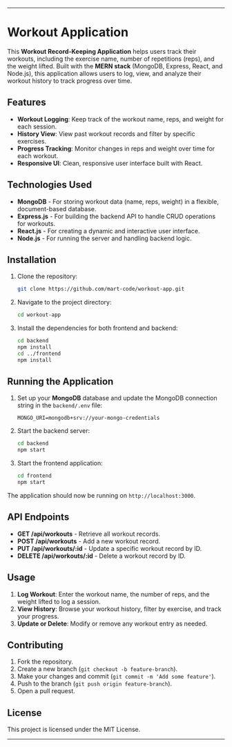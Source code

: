 
---

# Workout Application

This **Workout Record-Keeping Application** helps users track their workouts, including the exercise name, number of repetitions (reps), and the weight lifted. Built with the **MERN stack** (MongoDB, Express, React, and Node.js), this application allows users to log, view, and analyze their workout history to track progress over time.

## Features

- **Workout Logging**: Keep track of the workout name, reps, and weight for each session.
- **History View**: View past workout records and filter by specific exercises.
- **Progress Tracking**: Monitor changes in reps and weight over time for each workout.
- **Responsive UI**: Clean, responsive user interface built with React.

## Technologies Used

- **MongoDB** - For storing workout data (name, reps, weight) in a flexible, document-based database.
- **Express.js** - For building the backend API to handle CRUD operations for workouts.
- **React.js** - For creating a dynamic and interactive user interface.
- **Node.js** - For running the server and handling backend logic.

## Installation

1. Clone the repository:
   ```bash
   git clone https://github.com/mart-code/workout-app.git
   ```

2. Navigate to the project directory:
   ```bash
   cd workout-app
   ```

3. Install the dependencies for both frontend and backend:
   ```bash
   cd backend
   npm install
   cd ../frontend
   npm install
   ```

## Running the Application

1. Set up your **MongoDB** database and update the MongoDB connection string in the `backend/.env` file:
   ```
   MONGO_URI=mongodb+srv://your-mongo-credentials
   ```

2. Start the backend server:
   ```bash
   cd backend
   npm start
   ```

3. Start the frontend application:
   ```bash
   cd frontend
   npm start
   ```

The application should now be running on `http://localhost:3000`.

## API Endpoints

- **GET /api/workouts** - Retrieve all workout records.
- **POST /api/workouts** - Add a new workout record.
- **PUT /api/workouts/:id** - Update a specific workout record by ID.
- **DELETE /api/workouts/:id** - Delete a workout record by ID.

## Usage

1. **Log Workout**: Enter the workout name, the number of reps, and the weight lifted to log a session.
2. **View History**: Browse your workout history, filter by exercise, and track your progress.
3. **Update or Delete**: Modify or remove any workout entry as needed.

## Contributing

1. Fork the repository.
2. Create a new branch (`git checkout -b feature-branch`).
3. Make your changes and commit (`git commit -m 'Add some feature'`).
4. Push to the branch (`git push origin feature-branch`).
5. Open a pull request.

## License

This project is licensed under the MIT License.

---
